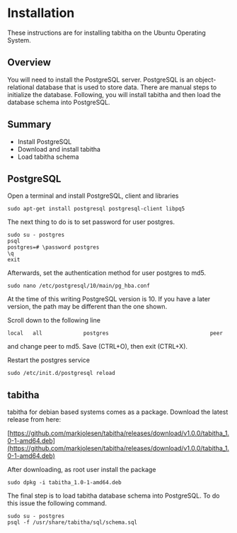 # Installation

These instructions are for installing tabitha on the Ubuntu Operating System.

## Overview

You will need to install the PostgreSQL server.  PostgreSQL is an
object-relational database that is used to store data.  There are manual
steps to initialize the database. Following, you will install tabitha
and then load the database schema into PostgreSQL.

## Summary

* Install PostgreSQL
* Download and install tabitha
* Load tabitha schema

## PostgreSQL

Open a terminal and install PostgreSQL, client and libraries

```
sudo apt-get install postgresql postgresql-client libpq5
```

The next thing to do is to set password for user postgres.

```
sudo su - postgres
psql
postgres=# \password postgres
\q
exit
```

Afterwards, set the authentication method for user postgres to md5.

```
sudo nano /etc/postgresql/10/main/pg_hba.conf
```

At the time of this writing PostgreSQL version is 10. If you have a 
later version, the path may be different than the one shown.

Scroll down to the following line

```
local   all             postgres                                peer
```

and change peer to md5. Save (CTRL+O), then exit (CTRL+X).

Restart the postgres service

```
sudo /etc/init.d/postgresql reload
```

## tabitha

tabitha for debian based systems comes as a package. Download the latest
release from here:

[https://github.com/markjolesen/tabitha/releases/download/v1.0.0/tabitha_1.0-1-amd64.deb](https://github.com/markjolesen/tabitha/releases/download/v1.0.0/tabitha_1.0-1-amd64.deb)

After downloading, as root user install the package

```
sudo dpkg -i tabitha_1.0-1-amd64.deb
```

The final step is to load tabitha database schema into PostgreSQL. To do this
issue the following command.

```
sudo su - postgres
psql -f /usr/share/tabitha/sql/schema.sql
```


